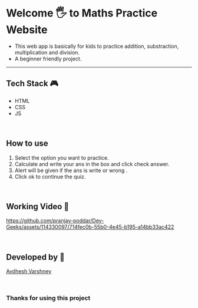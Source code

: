 # Welcome 🖐 to Maths Practice Website

- This web app is basically for kids to practice addition, substraction, multiplication and division. 
- A beginner friendly project.

--- 

## **Tech Stack 🎮**

- HTML
- CSS
- JS

<br>

## **How to use**

1. Select the option you want to practice.
2. Calculate and write your ans in the box and click check answer.
3. Alert will be given if the ans is write or wrong .
4. Click ok to continue the quiz.

<br>

## **Working Video 📸**

https://github.com/pranjay-poddar/Dev-Geeks/assets/114330097/714fec0b-55b0-4e45-b195-a14bb33ac422

<br>

## **Developed by 👦**

[Avdhesh Varshney](https://github.com/Avdhesh-Varshney)

<br>

### **Thanks for using this project**

